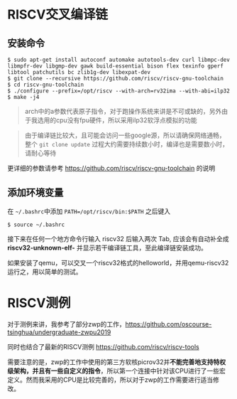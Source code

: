 # RISCV交叉编译链
## 安装命令
    $ sudo apt-get install autoconf automake autotools-dev curl libmpc-dev libmpfr-dev libgmp-dev gawk build-essential bison flex texinfo gperf libtool patchutils bc zlib1g-dev libexpat-dev
    $ git clone --recursive https://github.com/riscv/riscv-gnu-toolchain
    $ cd riscv-gnu-toolchain
    $ ./configure --prefix=/opt/riscv --with-arch=rv32ima --with-abi=ilp32
    $ make -j4

> arch中的a参数代表原子指令，对于跑操作系统来讲是不可或缺的，另外由于我选用的cpu没有fpu硬件，所以采用ilp32软浮点模拟的功能

> 由于编译链比较大，且可能会访问一些google源，所以请确保网络通畅，整个 `git clone update` 过程大约需要持续数小时，编译也是需要数小时，请耐心等待

更详细的参数请参考 https://github.com/riscv/riscv-gnu-toolchain 的说明

## 添加环境变量

在 `~/.bashrc`中添加 `PATH=/opt/riscv/bin:$PATH` 之后键入

    $ source ~/.bashrc

接下来在任何一个地方命令行输入 riscv32 后输入两次 Tab, 应该会有自动补全成 **riscv32-unknown-elf-** 并显示若干编译链工具，至此编译链安装成功。

如果安装了qemu，可以交叉一个riscv32格式的helloworld，并用qemu-riscv32运行之，用以简单的测试。

# RISCV测例

对于测例来讲，我参考了部分zwp的工作，https://github.com/oscourse-tsinghua/undergraduate-zwpu2019 

同时也结合了最新的RISCV测例 https://github.com/riscv/riscv-tools

需要注意的是，zwp的工作中使用的第三方软核picrov32并**不能完善地支持特权级架构，并且有一些自定义的指令**，所以第一个连接中针对该CPU进行了一些宏定义。然而我采用的CPU是比较完善的，所以对于zwp的工作需要进行适当修改。


